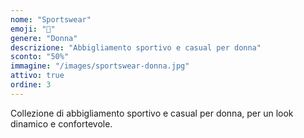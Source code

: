 ```yaml
---
nome: "Sportswear"
emoji: "👟"
genere: "Donna"
descrizione: "Abbigliamento sportivo e casual per donna"
sconto: "50%"
immagine: "/images/sportswear-donna.jpg"
attivo: true
ordine: 3
---
```


Collezione di abbigliamento sportivo e casual per donna, per un look dinamico e confortevole.